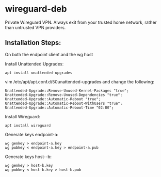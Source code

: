 # wireguard-deb
Private Wireguard VPN. Always exit from your trusted home network, rather than untrusted VPN providers.


## Installation Steps:
On both the endpoint client and the wg host

Install Unattended Upgrades:
```shell
apt install unattended-upgrades
```

vim /etc/apt/apt.conf.d/50unattended-upgrades and change the following:
```shell
Unattended-Upgrade::Remove-Unused-Kernel-Packages "true";
Unattended-Upgrade::Remove-Unused-Dependencies "true";
Unattended-Upgrade::Automatic-Reboot "true";
Unattended-Upgrade::Automatic-Reboot-WithUsers "true";
Unattended-Upgrade::Automatic-Reboot-Time "02:00";
```

Install Wireguard:
```shell
apt install wireguard
```

Generate keys endpoint-a:
```shell
wg genkey > endpoint-a.key
wg pubkey < endpoint-a.key > endpoint-a.pub
```

Generate keys host--b:
```shell
wg genkey > host-b.key
wg pubkey < host-b.key > host-b.pub
```
